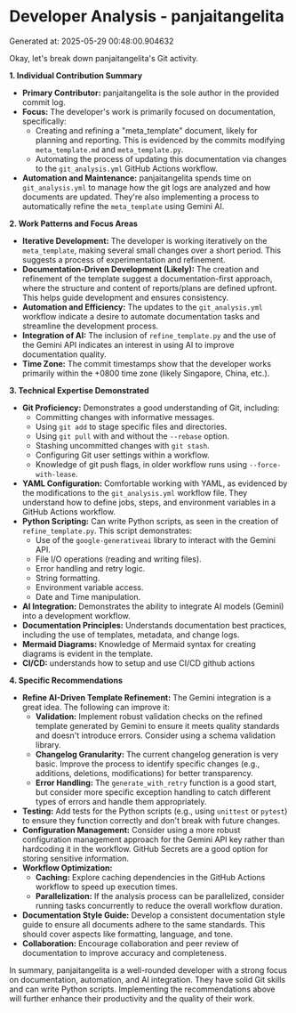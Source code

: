 # Developer Analysis - panjaitangelita
Generated at: 2025-05-29 00:48:00.904632

Okay, let's break down panjaitangelita's Git activity.

**1. Individual Contribution Summary**

*   **Primary Contributor:** panjaitangelita is the sole author in the provided commit log.
*   **Focus:** The developer's work is primarily focused on documentation, specifically:
    *   Creating and refining a "meta_template" document, likely for planning and reporting. This is evidenced by the commits modifying `meta_template.md` and `meta_template.py`.
    *   Automating the process of updating this documentation via changes to the `git_analysis.yml` GitHub Actions workflow.
*   **Automation and Maintenance:**  panjaitangelita spends time on `git_analysis.yml` to manage how the git logs are analyzed and how documents are updated. They're also implementing a process to automatically refine the `meta_template` using Gemini AI.

**2. Work Patterns and Focus Areas**

*   **Iterative Development:** The developer is working iteratively on the `meta_template`, making several small changes over a short period. This suggests a process of experimentation and refinement.
*   **Documentation-Driven Development (Likely):** The creation and refinement of the template suggest a documentation-first approach, where the structure and content of reports/plans are defined upfront. This helps guide development and ensures consistency.
*   **Automation and Efficiency:** The updates to the `git_analysis.yml` workflow indicate a desire to automate documentation tasks and streamline the development process.
*   **Integration of AI:** The inclusion of `refine_template.py` and the use of the Gemini API indicates an interest in using AI to improve documentation quality.
*   **Time Zone:** The commit timestamps show that the developer works primarily within the +0800 time zone (likely Singapore, China, etc.).

**3. Technical Expertise Demonstrated**

*   **Git Proficiency:** Demonstrates a good understanding of Git, including:
    *   Committing changes with informative messages.
    *   Using `git add` to stage specific files and directories.
    *   Using `git pull` with and without the `--rebase` option.
    *   Stashing uncommitted changes with `git stash`.
    *   Configuring Git user settings within a workflow.
    *   Knowledge of git push flags, in older workflow runs using `--force-with-lease`.
*   **YAML Configuration:**  Comfortable working with YAML, as evidenced by the modifications to the `git_analysis.yml` workflow file. They understand how to define jobs, steps, and environment variables in a GitHub Actions workflow.
*   **Python Scripting:** Can write Python scripts, as seen in the creation of `refine_template.py`.  This script demonstrates:
    *   Use of the `google-generativeai` library to interact with the Gemini API.
    *   File I/O operations (reading and writing files).
    *   Error handling and retry logic.
    *   String formatting.
    *   Environment variable access.
    *   Date and Time manipulation.
*   **AI Integration:**  Demonstrates the ability to integrate AI models (Gemini) into a development workflow.
*   **Documentation Principles:**  Understands documentation best practices, including the use of templates, metadata, and change logs.
*   **Mermaid Diagrams:** Knowledge of Mermaid syntax for creating diagrams is evident in the template.
*   **CI/CD:** understands how to setup and use CI/CD github actions

**4. Specific Recommendations**

*   **Refine AI-Driven Template Refinement:** The Gemini integration is a great idea. The following can improve it:
    *   **Validation:** Implement robust validation checks on the refined template generated by Gemini to ensure it meets quality standards and doesn't introduce errors. Consider using a schema validation library.
    *   **Changelog Granularity:**  The current changelog generation is very basic.  Improve the process to identify specific changes (e.g., additions, deletions, modifications) for better transparency.
    *   **Error Handling:** The `generate_with_retry` function is a good start, but consider more specific exception handling to catch different types of errors and handle them appropriately.
*   **Testing:** Add tests for the Python scripts (e.g., using `unittest` or `pytest`) to ensure they function correctly and don't break with future changes.
*   **Configuration Management:**  Consider using a more robust configuration management approach for the Gemini API key rather than hardcoding it in the workflow. GitHub Secrets are a good option for storing sensitive information.
*   **Workflow Optimization:**
    *   **Caching:**  Explore caching dependencies in the GitHub Actions workflow to speed up execution times.
    *   **Parallelization:** If the analysis process can be parallelized, consider running tasks concurrently to reduce the overall workflow duration.
*   **Documentation Style Guide:** Develop a consistent documentation style guide to ensure all documents adhere to the same standards. This should cover aspects like formatting, language, and tone.
*   **Collaboration:**  Encourage collaboration and peer review of documentation to improve accuracy and completeness.

In summary, panjaitangelita is a well-rounded developer with a strong focus on documentation, automation, and AI integration. They have solid Git skills and can write Python scripts. Implementing the recommendations above will further enhance their productivity and the quality of their work.
